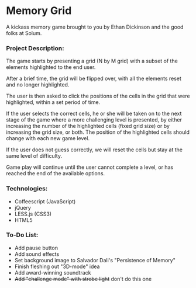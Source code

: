 # Memory Grid

A kickass memory game brought to you by Ethan Dickinson and the good folks at Solum.

### Project Description:

The game starts by presenting a grid (N by M grid) with a subset of the elements highlighted to the end user.

After a brief time, the grid will be flipped over, with all the elements reset and no longer highlighted.

The user is then asked to click the positions of the cells in the grid that were highlighted, within a set period of time. 

If the user selects the correct cells, he or she will be taken on to the next stage of the game where a more challenging level is presented, by either increasing the number of the highlighted cells (fixed grid size) or by increasing the grid size, or both. The position of the highlighted cells should change with each new game level.

If the user does not guess correctly, we will reset the cells but stay at the same level of difficulty. 

Game play will continue until the user cannot complete a level, or has reached the end of the available options.  


### Technologies:

* Coffeescript (JavaScript)
* jQuery
* LESS.js (CSS3)
* HTML5

### To-Do List:

* Add pause button
* Add sound effects
* Set background image to Salvador Dali's "Persistence of Memory"
* Finish fleshing out "3D-mode" idea
* Add award-winning soundtrack
* ~~Add "challenge mode" with strobe light~~ don't do this one
